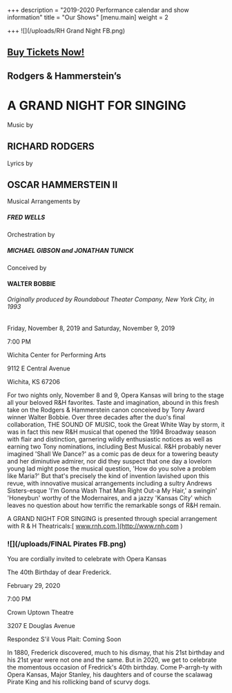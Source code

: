 +++
description = "2019-2020 Performance calendar and show information"
title = "Our Shows"
[menu.main]
weight = 2

+++
![](/uploads/RH Grand Night FB.png)

## [Buy Tickets Now!](https://bpt.me/4325577?fbclid=IwAR1ns3Q5h4QGDs4gY4x9AJcX0iKY9CQJSIwl7e-cFw7rIoSis0wuLQzjhsI "AGNFS TICKETS")

## Rodgers & Hammerstein’s

# A GRAND NIGHT FOR SINGING

Music by

## RICHARD RODGERS

Lyrics by

## OSCAR HAMMERSTEIN II

Musical Arrangements by

##### FRED WELLS

Orchestration by

##### MICHAEL GIBSON and JONATHAN TUNICK

Conceived by

#### WALTER BOBBIE

###### Originally produced by Roundabout Theater Company, New York City, in 1993

Friday, November 8, 2019 and Saturday, November 9, 2019

7:00 PM

Wichita Center for Performing Arts

9112 E Central Avenue

Wichita, KS 67206

For two nights only, November 8 and 9, Opera Kansas will bring to the stage all your beloved R&H favorites. Taste and imagination, abound in this fresh take on the Rodgers & Hammerstein canon conceived by Tony Award winner Walter Bobbie. Over three decades after the duo's final collaboration, THE SOUND OF MUSIC, took the Great White Way by storm, it was in fact this new R&H musical that opened the 1994 Broadway season with flair and distinction, garnering wildly enthusiastic notices as well as earning two Tony nominations, including Best Musical. R&H probably never imagined 'Shall We Dance?' as a comic pas de deux for a towering beauty and her diminutive admirer, nor did they suspect that one day a lovelorn young lad might pose the musical question, 'How do you solve a problem like Maria?' But that's precisely the kind of invention lavished upon this revue, with innovative musical arrangements including a sultry Andrews Sisters-esque 'I'm Gonna Wash That Man Right Out-a My Hair,' a swingin' 'Honeybun' worthy of the Modernaires, and a jazzy 'Kansas City' which leaves no question about how terrific the remarkable songs of R&H remain.

A GRAND NIGHT FOR SINGING is presented through special arrangement with R & H Theatricals:[ www.rnh.com.](http://www.rnh.com )

### ![](/uploads/FINAL Pirates FB.png)

You are cordially invited to celebrate with Opera Kansas

The 40th Birthday of dear Frederick.

February 29, 2020

7:00 PM

Crown Uptown Theatre

3207 E Douglas Avenue

Respondez S'il Vous Plait: Coming Soon

In 1880, Frederick discovered, much to his dismay, that his 21st birthday and his 21st year were not one and the same. But in 2020, we get to celebrate the momentous occasion of Fredrick's 40th birthday. Come P-arrgh-ty with Opera Kansas, Major Stanley, his daughters and of course the scalawag Pirate King and his rollicking band of scurvy dogs.